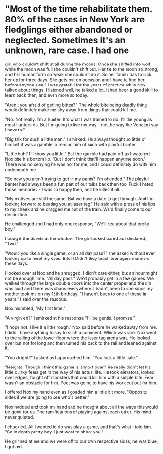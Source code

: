 #  "Most of the time rehabilitate them. 80% of the cases in New York are fledglings either abandoned or neglected. Sometimes it's an unknown, rare case. I had one
girl who couldn't shift at all during the moons. Once she shifted into wolf
while the moon was full she couldn't shift out. Her tie to the moon so strong,
and her human form so weak she couldn't do it. So her family has to lock her up
for three days. She gets out on occasion and I have to find her before anyone
else." I was grateful for the years of practice while Nox talked about things. I
listened well, he talked a lot. It had been a good skill to learn back then, and
even more so today.

"Aren't you afraid of getting bitten?" The whole bite being deadly thing would
definitely make me shy away from things that could kill me.

"No. Not really. I'm a hunter. It's what I was trained to do. I'll die young as
most hunters do. But I'm going to live my way - not the way the Venatori say I
have to."

"Big talk for such a little man." I smirked. He always thought so little of
himself it was a gamble to remind him of such with playful banter.

"Little huh? I'll show you little." But the gamble had paid off as I watched Nox
bite his bottom lip. "But I don't think that'll happen anytime soon." There was
no denying he was hot for me, and I could definitely do with him underneath me.

"So now you aren't trying to get in my pants? I'm offended." The playful banter
had always been a fun part of our talks back then too. Fuck I hated those
memories - I was so happy then, and he killed it all...

"My motives are still the same. But we have a date to get through. And I'm
looking forward to beating you at laser tag." He said with a press of his lips
to my cheek and he dragged me out of the train. We'd finally come to our
destination.

He challenged and I had only one response, "We'll see about that pretty boy."

I bought the tickets at the window. The girl looked bored as I declared, "Two."

"Would you like a single game, or an all day pass?" she asked without ever
looking up to meet my eyes. Bitch! Didn't they teach teenagers manners these
days.

I looked over at Nox and he shrugged. I didn't care either, but an hour might
not be enough time. "All day pass." We'd probably get in a few games. We walked
through the large double doors into the center proper and the din was loud and
there was chaos everywhere. I hadn't been to one since my mother took me on my
13th birthday. "I haven’t been to one of these in years." I said over the
raucous.

Nox mumbled, "My first time."

"A virgin eh?" I smirked at his response "I'll be gentle. I promise."

"I hope not. I like it a little rough." Nox said before he walked away from me.
I didn't have anything to say to such a comment. Which was rare. Nox went to the
railing of the lower floor where the laser tag arena was. He looked over but not
for long and then turned his back to the rail and leaned against it.

"You alright?" I asked as I approached him, "You look a little pale."

"Heights. Though I think this game is almost over." He really didn't let his
little quirky fears get in the way of his actual life. He took elevators, looked
over edges, fought off monsters that could kill him with a simple bite. Fear
wasn't an obstacle for him. Poet was going to have his work cut out for him.

I offered Nox my hand even as I goaded him a little bit more. "Opposite sides if
we are going to see who's better."

Nox nodded and took my hand and he thought about all the ways this would be good
for us. The ramifications of playing against each other. His mind never quieted.

I chuckled. All I wanted to do was play a game, and that's what I told him. "So
in depth pretty boy. I just want to shoot you."

He grinned at me and we were off to our own respective sides, he was blue, I got
red.

